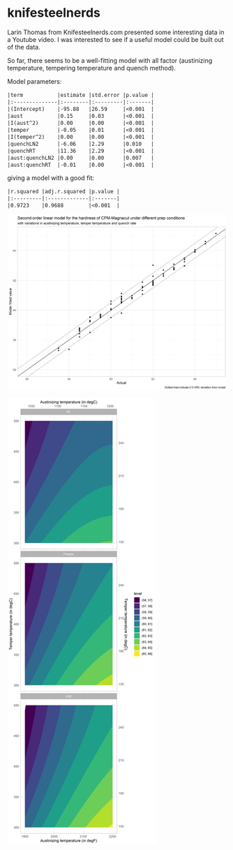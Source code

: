 # knifesteelnerds

Larin Thomas from Knifesteelnerds.com presented some interesting data in a Youtube video. I was interested to see if a useful model could be built out of the data.

So far, there seems to be a well-fitting model with all factor (austinizing temperature, tempering temperature and quench method).

Model parameters:
```
|term           |estimate |std.error |p.value |
|:--------------|:--------|:---------|:-------|
|(Intercept)    |-95.88   |26.59     |<0.001  |
|aust           |0.15     |0.03      |<0.001  |
|I(aust^2)      |0.00     |0.00      |<0.001  |
|temper         |-0.05    |0.01      |<0.001  |
|I(temper^2)    |0.00     |0.00      |<0.001  |
|quenchLN2      |-6.06    |2.29      |0.010   |
|quenchRT       |11.36    |2.29      |<0.001  |
|aust:quenchLN2 |0.00     |0.00      |0.007   |
|aust:quenchRT  |-0.01    |0.00      |<0.001  |
```

giving a model with a good fit:
```
|r.squared |adj.r.squared |p.value |
|:---------|:-------------|:-------|
|0.9723    |0.9688        |<0.001  |
```

![](hardness-prediction.png)

![](hardness-contour.png)
